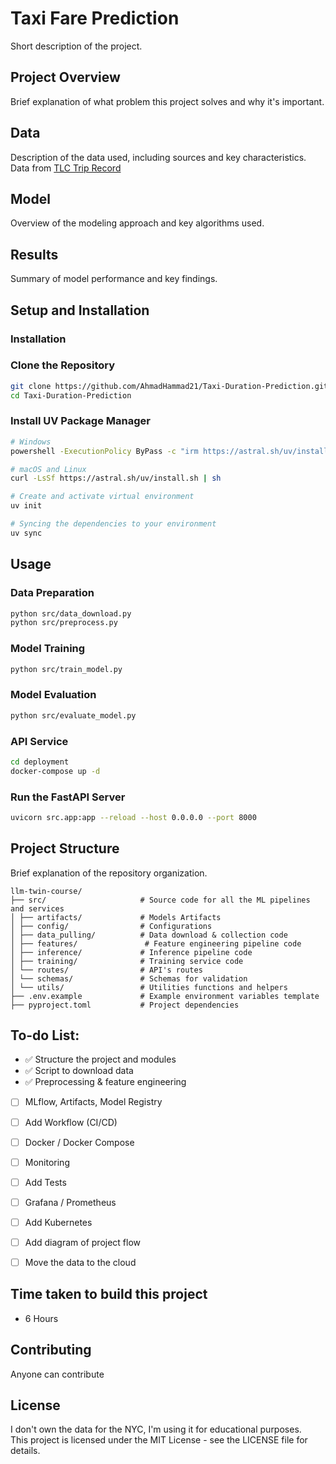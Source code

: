 # Taxi Fare Prediction

Short description of the project.

## Project Overview
Brief explanation of what problem this project solves and why it's important.

## Data
Description of the data used, including sources and key characteristics.
Data from [TLC Trip Record](https://www.nyc.gov/site/tlc/about/tlc-trip-record-data.page)

## Model
Overview of the modeling approach and key algorithms used.

## Results
Summary of model performance and key findings.

## Setup and Installation

### Installation

### Clone the Repository
```bash
git clone https://github.com/AhmadHammad21/Taxi-Duration-Prediction.git
cd Taxi-Duration-Prediction
```

### Install UV Package Manager
```bash
# Windows
powershell -ExecutionPolicy ByPass -c "irm https://astral.sh/uv/install.ps1 | iex"

# macOS and Linux
curl -LsSf https://astral.sh/uv/install.sh | sh

# Create and activate virtual environment
uv init

# Syncing the dependencies to your environment
uv sync
```

## Usage

### Data Preparation
```bash
python src/data_download.py
python src/preprocess.py
```

### Model Training
```bash
python src/train_model.py
```

### Model Evaluation
```bash
python src/evaluate_model.py
```

### API Service
```bash
cd deployment
docker-compose up -d
```

### Run the FastAPI Server
```bash
uvicorn src.app:app --reload --host 0.0.0.0 --port 8000
```

## Project Structure
Brief explanation of the repository organization.
```
llm-twin-course/
├── src/                     # Source code for all the ML pipelines and services
│ ├── artifacts/             # Models Artifacts
│ ├── config/                # Configurations
│ ├── data_pulling/          # Data download & collection code
│ ├── features/               # Feature engineering pipeline code
│ ├── inference/             # Inference pipeline code
│ ├── training/              # Training service code
│ └── routes/                # API's routes
│ └── schemas/               # Schemas for validation
│ └── utils/                 # Utilities functions and helpers
├── .env.example             # Example environment variables template
├── pyproject.toml           # Project dependencies
```

## To-do List:
- ✅ Structure the project and modules
- ✅ Script to download data
- ✅ Preprocessing & feature engineering
- [ ] MLflow, Artifacts, Model Registry
- [ ] Add Workflow (CI/CD)
- [ ] Docker / Docker Compose
- [ ] Monitoring
- [ ] Add Tests
- [ ] Grafana / Prometheus
- [ ] Add Kubernetes
- [ ] Add diagram of project flow
- [ ] Move the data to the cloud


## Time taken to build this project
- 6 Hours

## Contributing
Anyone can contribute

## License
I don't own the data for the NYC, I'm using it for educational purposes.  
This project is licensed under the MIT License - see the LICENSE file for details.

